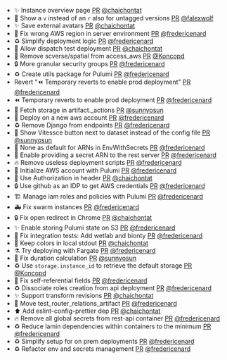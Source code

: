 - ✨ Instance overview page [PR](https://github.com/laminlabs/laminhub/pull/974) [@chaichontat](https://github.com/chaichontat)
- :lipstick: Show a `v` instead of an `r` also for untagged versions [PR](https://github.com/laminlabs/laminhub/pull/1095) [@falexwolf](https://github.com/falexwolf)
- :sparkles: Save external avatars [PR](https://github.com/laminlabs/laminhub/pull/1097) [@chaichontat](https://github.com/chaichontat)
- 🐛 Fix wrong AWS region in server environment [PR](https://github.com/laminlabs/laminhub/pull/1096) [@fredericenard](https://github.com/fredericenard)
- ♻️ Simplify deployment logic [PR](https://github.com/laminlabs/laminhub/pull/1091) [@fredericenard](https://github.com/fredericenard)
- :construction: Allow dispatch test deployment [PR](https://github.com/laminlabs/laminhub/pull/1093) [@chaichontat](https://github.com/chaichontat)
- 🐛 Remove scverse/spatial from access_aws [PR](https://github.com/laminlabs/laminhub/pull/1090) [@Koncopd](https://github.com/Koncopd)
- 🔒 More granular security groups [PR](https://github.com/laminlabs/laminhub/pull/1088) [@fredericenard](https://github.com/fredericenard)
- ♻️ Create utils package for Pulumi [PR](https://github.com/laminlabs/laminhub/pull/1084) [@fredericenard](https://github.com/fredericenard)
- Revert "⏪ Temporary reverts to enable prod deployment" [PR](https://github.com/laminlabs/laminhub/pull/1087) [@fredericenard](https://github.com/fredericenard)
- ⏪ Temporary reverts to enable prod deployment [PR](https://github.com/laminlabs/laminhub/pull/1086) [@fredericenard](https://github.com/fredericenard)
- 🐛 Fetch storage in artifact._actions [PR](https://github.com/laminlabs/laminhub/pull/1083) [@sunnyosun](https://github.com/sunnyosun)
- 🚀 Deploy on a new aws account [PR](https://github.com/laminlabs/laminhub/pull/1079) [@fredericenard](https://github.com/fredericenard)
- ♻️ Remove Django from endpoints [PR](https://github.com/laminlabs/laminhub/pull/1018) [@fredericenard](https://github.com/fredericenard)
- 💄 Show Vitessce button next to dataset instead of the config file [PR](https://github.com/laminlabs/laminhub/pull/1037) [@sunnyosun](https://github.com/sunnyosun)
- 🐛 None as default for ARNs in EnvWithSecrets [PR](https://github.com/laminlabs/laminhub/pull/1081) [@fredericenard](https://github.com/fredericenard)
- 👷 Enable providing a secret ARN to the rest server [PR](https://github.com/laminlabs/laminhub/pull/1080) [@fredericenard](https://github.com/fredericenard)
- 🔥 Remove useless deployment scripts [PR](https://github.com/laminlabs/laminhub/pull/1078) [@fredericenard](https://github.com/fredericenard)
- 👷 Initialize AWS account with Pulumi [PR](https://github.com/laminlabs/laminhub/pull/1076) [@fredericenard](https://github.com/fredericenard)
- :truck: Use Authorization in header [PR](https://github.com/laminlabs/laminhub/pull/1064) [@chaichontat](https://github.com/chaichontat)
- 🔒 Use github as an IDP to get AWS credentials [PR](https://github.com/laminlabs/laminhub/pull/1071) [@fredericenard](https://github.com/fredericenard)
- 🏗️ Manage iam roles and policies with Pulumi [PR](https://github.com/laminlabs/laminhub/pull/1075) [@fredericenard](https://github.com/fredericenard)
- 🚑 Fix swarm instances [PR](https://github.com/laminlabs/laminhub/pull/1073) [@fredericenard](https://github.com/fredericenard)
- :lock: Fix open redirect in Chrome [PR](https://github.com/laminlabs/laminhub/pull/1069) [@chaichontat](https://github.com/chaichontat)
- ✨ Enable storing Pulumi state on S3 [PR](https://github.com/laminlabs/laminhub/pull/1068) [@fredericenard](https://github.com/fredericenard)
- 💚 Fix integration tests: Add wetlab and bionty [PR](https://github.com/laminlabs/laminhub/pull/1067) [@fredericenard](https://github.com/fredericenard)
- :art: Keep colors in local stdout [PR](https://github.com/laminlabs/laminhub/pull/1065) [@chaichontat](https://github.com/chaichontat)
- ⚗️ Try deploying with Fargate [PR](https://github.com/laminlabs/laminhub/pull/1051) [@fredericenard](https://github.com/fredericenard)
- 💄 Fix duration calculation [PR](https://github.com/laminlabs/laminhub/pull/1061) [@sunnyosun](https://github.com/sunnyosun)
- ♻️ Use `storage.instance_id` to retrieve the default storage [PR](https://github.com/laminlabs/laminhub/pull/1042) [@Koncopd](https://github.com/Koncopd)
- 🐛 Fix self-referential fields [PR](https://github.com/laminlabs/laminhub/pull/1054) [@fredericenard](https://github.com/fredericenard)
- ♻️ Dissociate roles creation from api deployment [PR](https://github.com/laminlabs/laminhub/pull/1057) [@fredericenard](https://github.com/fredericenard)
- :sparkles: Support transform revisions [PR](https://github.com/laminlabs/laminhub/pull/1056) [@chaichontat](https://github.com/chaichontat)
- 🚚 Move test_router_relations_artifact [PR](https://github.com/laminlabs/laminhub/pull/1053) [@fredericenard](https://github.com/fredericenard)
- :arrow_up: Add eslint-config-prettier dep [PR](https://github.com/laminlabs/laminhub/pull/1052) [@chaichontat](https://github.com/chaichontat)
- 🔥 Remove all global secrets from rest-api container [PR](https://github.com/laminlabs/laminhub/pull/1048) [@fredericenard](https://github.com/fredericenard)
- ♻️ Reduce lamin dependencies within containers to the minimum [PR](https://github.com/laminlabs/laminhub/pull/1047) [@fredericenard](https://github.com/fredericenard)
- ♻️ Simplify setup for on prem deployments [PR](https://github.com/laminlabs/laminhub/pull/1044) [@fredericenard](https://github.com/fredericenard)
- ♻️ Refactor env and secrets management [PR](https://github.com/laminlabs/laminhub/pull/1045) [@fredericenard](https://github.com/fredericenard)
